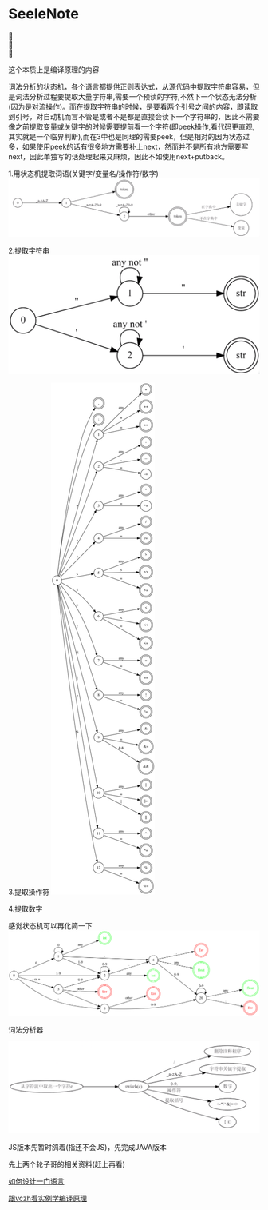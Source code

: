 # SeeleNote

🍧\
🍮\
🍒

这个本质上是编译原理的内容

词法分析的状态机，各个语言都提供正则表达式，从源代码中提取字符串容易，但是词法分析过程要提取大量字符串,需要一个预读的字符,不然下一个状态无法分析(因为是对流操作)。而在提取字符串的时候，是要看两个引号之间的内容，即读取到引号，对自动机而言不管是或者不是都是直接会读下一个字符串的，因此不需要像之前提取变量或关键字的时候需要提前看一个字符(即peek操作,看代码更直观,其实就是一个临界判断),而在3中也是同理的需要peek，但是相对的因为状态过多，如果使用peek的话有很多地方需要补上next，然而并不是所有地方需要写next，因此单独写的话处理起来又麻烦，因此不如使用next+putback。

1.用状态机提取词语(关键字/变量名/操作符/数字)
![状态机描述](https://github.com/JoyTsing/SeeleNote/blob/master/TinyScript/pic/1.png)

2.提取字符串
![状态机描述](https://github.com/JoyTsing/SeeleNote/blob/master/TinyScript/pic/2.png)

3.提取操作符
![状态机描述](https://github.com/JoyTsing/SeeleNote/blob/master/TinyScript/pic/3.svg)

4.提取数字

感觉状态机可以再化简一下
![状态机描述](https://github.com/JoyTsing/SeeleNote/blob/master/TinyScript/pic/4.svg)

词法分析器

![词法分析器](https://github.com/JoyTsing/SeeleNote/blob/master/TinyScript/pic/5.png)

JS版本先暂时鸽着(指还不会JS)，先完成JAVA版本

先上两个轮子哥的相关资料(赶上再看)

[如何设计一门语言](https://www.cnblogs.com/geniusvczh/category/152533.html)

[跟vczh看实例学编译原理](https://www.cnblogs.com/geniusvczh/category/551932.html)
